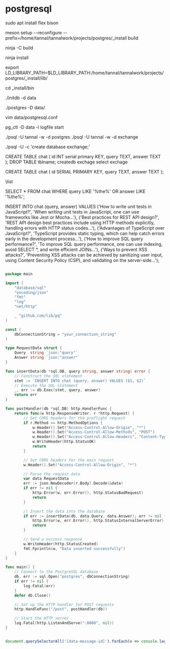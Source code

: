# postgresql

sudo apt install flex bison

meson setup --reconfigure --prefix=/home/tannal/tannalwork/projects/postgres/_install build

ninja -C build

ninja install

export LD_LIBRARY_PATH=$LD_LIBRARY_PATH:/home/tannal/tannalwork/projects/postgres/_install/lib/

cd _install/bin

./initdb -d data



./postgres -D data/

vim data/postgresql.conf

pg_ctl -D data -l logfile start

./psql -U tannal -w -d postgres
./psql -U tannal -w -d exchange

./psql -U -c 'create database exchange;'


CREATE TABLE chat (
  id INT serial primary KEY,
  query TEXT,
  answer TEXT
);
DROP TABLE tblname;
createdb exchage
select exchage

CREATE TABLE chat (
  id SERIAL PRIMARY KEY,
  query TEXT,
  answer TEXT
);

\list


SELECT * FROM chat
WHERE query LIKE '%the%'
OR answer LIKE '%the%';


INSERT INTO chat (query, answer) VALUES
('How to write unit tests in JavaScript?', 'When writing unit tests in JavaScript, one can use frameworks like Jest or Mocha...'),
('Best practices for REST API design?', 'REST API design best practices include using HTTP methods explicitly, handling errors with HTTP status codes...'),
('Advantages of TypeScript over JavaScript?', 'TypeScript provides static typing, which can help catch errors early in the development process...'),
('How to improve SQL query performance?', 'To improve SQL query performance, one can use indexing, avoid SELECT *, and write efficient JOINs...'),
('Ways to prevent XSS attacks?', 'Preventing XSS attacks can be achieved by sanitizing user input, using Content Security Policy (CSP), and validating on the server-side...');


```go

package main

import (
    "database/sql"
    "encoding/json"
    "fmt"
    "log"
    "net/http"

    _ "github.com/lib/pq"
)

const (
    dbConnectionString = "your_connection_string"
)

type RequestData struct {
    Query  string `json:"query"`
    Answer string `json:"answer"`
}

func insertData(db *sql.DB, query string, answer string) error {
    // Construct the SQL statement
    stmt := `INSERT INTO chat (query, answer) VALUES ($1, $2)`
    // Execute the SQL statement
    _, err := db.Exec(stmt, query, answer)
    return err
}

func postHandler(db *sql.DB) http.HandlerFunc {
    return func(w http.ResponseWriter, r *http.Request) {
        // Set CORS headers for the preflight request
        if r.Method == http.MethodOptions {
            w.Header().Set("Access-Control-Allow-Origin", "*")
            w.Header().Set("Access-Control-Allow-Methods", "POST")
            w.Header().Set("Access-Control-Allow-Headers", "Content-Type")
            w.WriteHeader(http.StatusOK)
            return
        }

        // Set CORS headers for the main request
        w.Header().Set("Access-Control-Allow-Origin", "*")

        // Parse the request data
        var data RequestData
        err := json.NewDecoder(r.Body).Decode(&data)
        if err != nil {
            http.Error(w, err.Error(), http.StatusBadRequest)
            return
        }

        // Insert the data into the database
        if err := insertData(db, data.Query, data.Answer); err != nil {
            http.Error(w, err.Error(), http.StatusInternalServerError)
            return
        }

        // Send a success response
        w.WriteHeader(http.StatusCreated)
        fmt.Fprintln(w, "Data inserted successfully")
    }
}

func main() {
    // Connect to the PostgreSQL database
    db, err := sql.Open("postgres", dbConnectionString)
    if err != nil {
        log.Fatal(err)
    }
    defer db.Close()

    // Set up the HTTP handler for POST requests
    http.HandleFunc("/post", postHandler(db))

    // Start the HTTP server
    log.Fatal(http.ListenAndServe(":8080", nil))
}


```


```js

document.querySelectorAll('[data-message-id]').forEach(v => console.log(v.innerText))

```